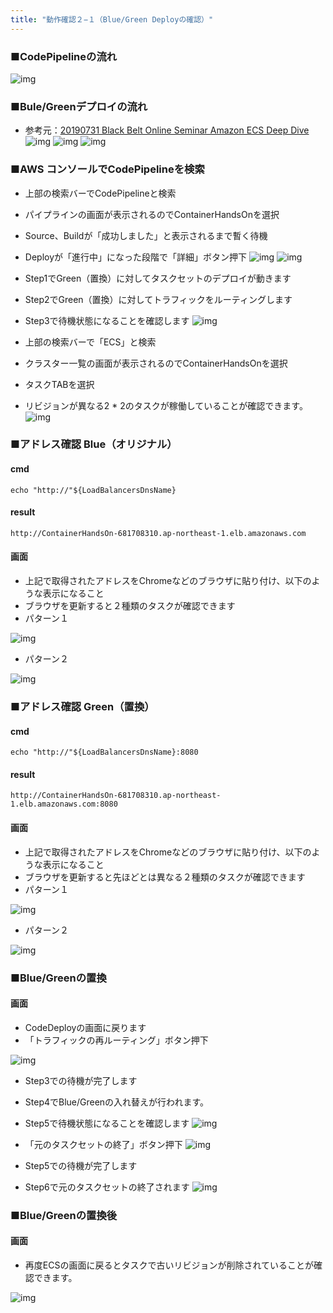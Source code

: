 ```yaml
---
title: "動作確認２−１（Blue/Green Deployの確認）"
---
```

### ■CodePipelineの流れ

![img](https://raw.githubusercontent.com/shigeru-oda/zenn/main/books/5e5f5d8d3ddf3ba68bb7/image/drowio-16-1.png)

### ■Bule/Greenデプロイの流れ

- 参考元：[20190731 Black Belt Online Seminar Amazon ECS Deep Dive](https://www.slideshare.net/AmazonWebServicesJapan/20190731-black-belt-online-seminar-amazon-ecs-deep-dive-162160987)
![img](https://raw.githubusercontent.com/shigeru-oda/zenn/main/books/5e5f5d8d3ddf3ba68bb7/image/BlackBelt-16-1.png)
![img](https://raw.githubusercontent.com/shigeru-oda/zenn/main/books/5e5f5d8d3ddf3ba68bb7/image/BlackBelt-16-2.png)
![img](https://raw.githubusercontent.com/shigeru-oda/zenn/main/books/5e5f5d8d3ddf3ba68bb7/image/BlackBelt-16-3.png)

### ■AWS コンソールでCodePipelineを検索

- 上部の検索バーでCodePipelineと検索
- パイプラインの画面が表示されるのでContainerHandsOnを選択
- Source、Buildが「成功しました」と表示されるまで暫く待機
- Deployが「進行中」になった段階で「詳細」ボタン押下
![img](https://raw.githubusercontent.com/shigeru-oda/zenn/main/books/5e5f5d8d3ddf3ba68bb7/image/img16-1.png)
![img](https://raw.githubusercontent.com/shigeru-oda/zenn/main/books/5e5f5d8d3ddf3ba68bb7/image/img16-2.png)

- Step1でGreen（置換）に対してタスクセットのデプロイが動きます
- Step2でGreen（置換）に対してトラフィックをルーティングします
- Step3で待機状態になることを確認します
![img](https://raw.githubusercontent.com/shigeru-oda/zenn/main/books/5e5f5d8d3ddf3ba68bb7/image/img16-3.png)

- 上部の検索バーで「ECS」と検索
- クラスター一覧の画面が表示されるのでContainerHandsOnを選択
- タスクTABを選択
- リビジョンが異なる2 * 2のタスクが稼働していることが確認できます。
![img](https://raw.githubusercontent.com/shigeru-oda/zenn/main/books/5e5f5d8d3ddf3ba68bb7/image/img16-8.png)

### ■アドレス確認 Blue（オリジナル）

#### cmd

```Cloud9
echo "http://"${LoadBalancersDnsName}
```

#### result

```Cloud9
http://ContainerHandsOn-681708310.ap-northeast-1.elb.amazonaws.com
```

#### 画面

- 上記で取得されたアドレスをChromeなどのブラウザに貼り付け、以下のような表示になること
- ブラウザを更新すると２種類のタスクが確認できます
- パターン１

![img](https://raw.githubusercontent.com/shigeru-oda/zenn/main/books/5e5f5d8d3ddf3ba68bb7/image/img16-4.png)

- パターン２

![img](https://raw.githubusercontent.com/shigeru-oda/zenn/main/books/5e5f5d8d3ddf3ba68bb7/image/img16-5.png)

### ■アドレス確認 Green（置換）

#### cmd

```Cloud9
echo "http://"${LoadBalancersDnsName}:8080
```

#### result

```Cloud9
http://ContainerHandsOn-681708310.ap-northeast-1.elb.amazonaws.com:8080
```

#### 画面

- 上記で取得されたアドレスをChromeなどのブラウザに貼り付け、以下のような表示になること
- ブラウザを更新すると先ほどとは異なる２種類のタスクが確認できます
- パターン１

![img](https://raw.githubusercontent.com/shigeru-oda/zenn/main/books/5e5f5d8d3ddf3ba68bb7/image/img16-6.png)

- パターン２

![img](https://raw.githubusercontent.com/shigeru-oda/zenn/main/books/5e5f5d8d3ddf3ba68bb7/image/img16-7.png)

### ■Blue/Greenの置換

#### 画面

- CodeDeployの画面に戻ります
- 「トラフィックの再ルーティング」ボタン押下

![img](https://raw.githubusercontent.com/shigeru-oda/zenn/main/books/5e5f5d8d3ddf3ba68bb7/image/img16-9.png)

- Step3での待機が完了します
- Step4でBlue/Greenの入れ替えが行われます。
- Step5で待機状態になることを確認します
![img](https://raw.githubusercontent.com/shigeru-oda/zenn/main/books/5e5f5d8d3ddf3ba68bb7/image/img16-13.png)

- 「元のタスクセットの終了」ボタン押下
![img](https://raw.githubusercontent.com/shigeru-oda/zenn/main/books/5e5f5d8d3ddf3ba68bb7/image/img16-14.png)

- Step5での待機が完了します
- Step6で元のタスクセットの終了されます
![img](https://raw.githubusercontent.com/shigeru-oda/zenn/main/books/5e5f5d8d3ddf3ba68bb7/image/img16-10.png)

### ■Blue/Greenの置換後

#### 画面

- 再度ECSの画面に戻るとタスクで古いリビジョンが削除されていることが確認できます。

![img](https://raw.githubusercontent.com/shigeru-oda/zenn/main/books/5e5f5d8d3ddf3ba68bb7/image/img16-11.png)